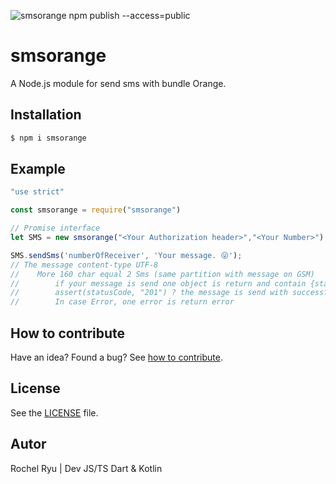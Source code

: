 













![smsorange](http://www.thatquickmedia.com/images/smpp.jpg)
npm publish --access=public



# smsorange

A Node.js module for send sms with bundle Orange.




## Installation

```sh
$ npm i smsorange
```









## Example






```js
"use strict"

const smsorange = require("smsorange")

// Promise interface
let SMS = new smsorange("<Your Authorization header>","<Your Number>")

SMS.sendSms('numberOfReceiver', 'Your message. 😜');
// The message content-type UTF-8
//    More 160 char equal 2 Sms (same partition with message on GSM)
//        if your message is send one object is return and contain {statusCode, body, numberReceiver, NumberSender, HeaderQuery, URL, timestamp}
//        assert(statusCode, "201") ? the message is send with successful: the message is not send; 
//        In case Error, one error is return error

```






## How to contribute
Have an idea? Found a bug? See [how to contribute][contributing].


## License
See the [LICENSE][license] file.

## Autor
Rochel Ryu | Dev JS/TS Dart & Kotlin

[license]: /LICENSE
[contributing]: /CONTRIBUTING.md
[docs]: /DOCUMENTATION.md
